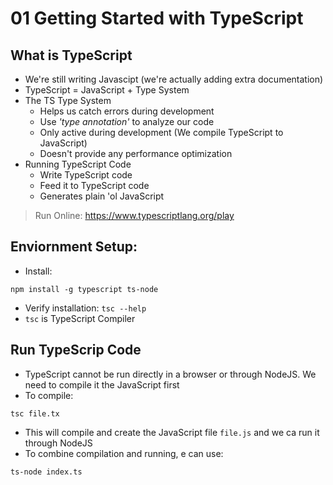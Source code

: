 # 01 Getting Started with TypeScript

## What is TypeScript

- We're still writing Javascipt (we're actually adding extra documentation)
- TypeScript = JavaScript + Type System
- The TS Type System
  - Helps us catch errors during development
  - Use _'type annotation'_ to analyze our code
  - Only active during development (We compile TypeScript to JavaScript)
  - Doesn't provide any performance optimization
- Running TypeScript Code
  - Write TypeScript code
  - Feed it to TypeScript code
  - Generates plain 'ol JavaScript

> Run Online: https://www.typescriptlang.org/play

## Enviornment Setup:

- Install:

```
npm install -g typescript ts-node
```

- Verify installation: `tsc --help`
- `tsc` is TypeScript Compiler

## Run TypeScrip Code

- TypeScript cannot be run directly in a browser or through NodeJS. We need to compile it the JavaScript first
- To compile:

```
tsc file.tx
```

- This will compile and create the JavaScript file `file.js` and we ca run it through NodeJS
- To combine compilation and running, e can use:

```
ts-node index.ts
```
